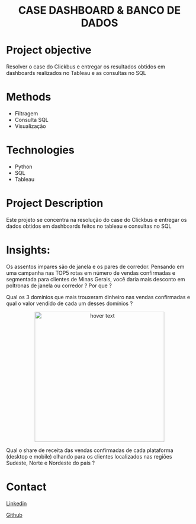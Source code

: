 # <h1 align="center">CASE DASHBOARD & BANCO DE DADOS </h1>


# Project objective
Resolver o case do Clickbus e entregar os resultados obtidos em dashboards realizados no Tableau e as consultas no SQL


# Methods
  - Filtragem
  - Consulta SQL
  - Visualização

# Technologies 
  - Python
  - SQL
  - Tableau

# Project Description
  Este projeto se concentra na resolução do case do Clickbus e entregar os dados obtidos em dashboards feitos no tableau e consultas no SQL 



# Insights:

Os assentos ímpares são de janela e os pares de corredor. Pensando em uma campanha nas TOP5 rotas em número de vendas confirmadas e segmentada para clientes de Minas Gerais, você daria mais desconto em poltronas de janela ou corredor ? Por que ?

Qual os 3 domínios que mais trouxeram dinheiro nas vendas confirmadas e qual o valor vendido de cada um desses domínios ?

<p align="center">
  <img src="C:\Users\petri\Desktop\Trabalho final\SQL\vendas_dominio.jpg" width="350" title="hover text">
  
</p>


Qual o share de receita das vendas confirmadas de cada plataforma (desktop e mobile) olhando para os clientes localizados nas regiões Sudeste, Norte e Nordeste do país ?


  

# Contact
  <a href="https://www.linkedin.com/in/patrick-santos-1823b4233/">Linkedin</a>

  <a href="https://github.com/patrick-S-DS">Github</a>
  

